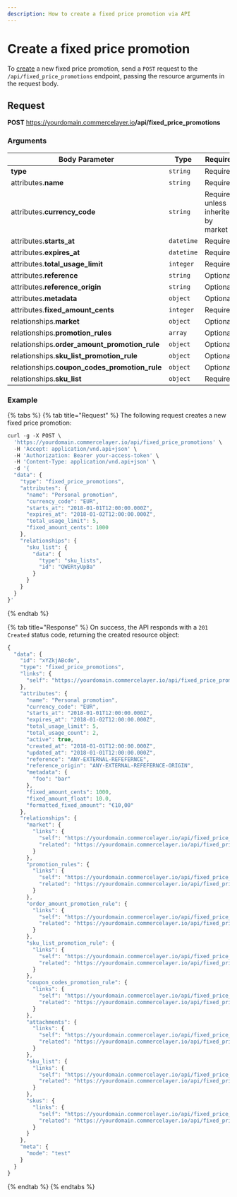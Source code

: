 ```yaml
---
description: How to create a fixed price promotion via API
---
```


# Create a fixed price promotion

To <a href="https://docs.commercelayer.io/developers/creating-resources" target="_blank">create</a> a new fixed price promotion, send a `POST` request to the `/api/fixed_price_promotions` endpoint, passing the resource arguments in the request body.

## Request

**POST** https://yourdomain.commercelayer.io<b>/api/fixed_price_promotions</b>

### Arguments

| Body Parameter | Type     | Required |
| -------------- | -------- | -------- |
| **type**       | `string` | Required |
| attributes.**name** | `string` | Required |
| attributes.**currency_code** | `string` | Required, unless inherited by market |
| attributes.**starts_at** | `datetime` | Required |
| attributes.**expires_at** | `datetime` | Required |
| attributes.**total_usage_limit** | `integer` | Required |
| attributes.**reference** | `string` | Optional |
| attributes.**reference_origin** | `string` | Optional |
| attributes.**metadata** | `object` | Optional |
| attributes.**fixed_amount_cents** | `integer` | Required |
| relationships.**market** | `object` | Optional |
| relationships.**promotion_rules** | `array` | Optional |
| relationships.**order_amount_promotion_rule** | `object` | Optional |
| relationships.**sku_list_promotion_rule** | `object` | Optional |
| relationships.**coupon_codes_promotion_rule** | `object` | Optional |
| relationships.**sku_list** | `object` | Required |

### Example

{% tabs %}
{% tab title="Request" %}
The following request creates a new fixed price promotion:

```javascript
curl -g -X POST \
  'https://yourdomain.commercelayer.io/api/fixed_price_promotions' \
  -H 'Accept: application/vnd.api+json' \
  -H 'Authorization: Bearer your-access-token' \
  -H 'Content-Type: application/vnd.api+json' \
  -d '{
  "data": {
    "type": "fixed_price_promotions",
    "attributes": {
      "name": "Personal promotion",
      "currency_code": "EUR",
      "starts_at": "2018-01-01T12:00:00.000Z",
      "expires_at": "2018-01-02T12:00:00.000Z",
      "total_usage_limit": 5,
      "fixed_amount_cents": 1000
    },
    "relationships": {
      "sku_list": {
        "data": {
          "type": "sku_lists",
          "id": "QWERtyUpBa"
        }
      }
    }
  }
}'
```
{% endtab %}

{% tab title="Response" %}
On success, the API responds with a `201 Created` status code, returning the created resource object:

```javascript
{
  "data": {
    "id": "xYZkjABcde",
    "type": "fixed_price_promotions",
    "links": {
      "self": "https://yourdomain.commercelayer.io/api/fixed_price_promotions/xYZkjABcde"
    },
    "attributes": {
      "name": "Personal promotion",
      "currency_code": "EUR",
      "starts_at": "2018-01-01T12:00:00.000Z",
      "expires_at": "2018-01-02T12:00:00.000Z",
      "total_usage_limit": 5,
      "total_usage_count": 2,
      "active": true,
      "created_at": "2018-01-01T12:00:00.000Z",
      "updated_at": "2018-01-01T12:00:00.000Z",
      "reference": "ANY-EXTERNAL-REFEFERNCE",
      "reference_origin": "ANY-EXTERNAL-REFEFERNCE-ORIGIN",
      "metadata": {
        "foo": "bar"
      },
      "fixed_amount_cents": 1000,
      "fixed_amount_float": 10.0,
      "formatted_fixed_amount": "€10,00"
    },
    "relationships": {
      "market": {
        "links": {
          "self": "https://yourdomain.commercelayer.io/api/fixed_price_promotions/xYZkjABcde/relationships/market",
          "related": "https://yourdomain.commercelayer.io/api/fixed_price_promotions/xYZkjABcde/market"
        }
      },
      "promotion_rules": {
        "links": {
          "self": "https://yourdomain.commercelayer.io/api/fixed_price_promotions/xYZkjABcde/relationships/promotion_rules",
          "related": "https://yourdomain.commercelayer.io/api/fixed_price_promotions/xYZkjABcde/promotion_rules"
        }
      },
      "order_amount_promotion_rule": {
        "links": {
          "self": "https://yourdomain.commercelayer.io/api/fixed_price_promotions/xYZkjABcde/relationships/order_amount_promotion_rule",
          "related": "https://yourdomain.commercelayer.io/api/fixed_price_promotions/xYZkjABcde/order_amount_promotion_rule"
        }
      },
      "sku_list_promotion_rule": {
        "links": {
          "self": "https://yourdomain.commercelayer.io/api/fixed_price_promotions/xYZkjABcde/relationships/sku_list_promotion_rule",
          "related": "https://yourdomain.commercelayer.io/api/fixed_price_promotions/xYZkjABcde/sku_list_promotion_rule"
        }
      },
      "coupon_codes_promotion_rule": {
        "links": {
          "self": "https://yourdomain.commercelayer.io/api/fixed_price_promotions/xYZkjABcde/relationships/coupon_codes_promotion_rule",
          "related": "https://yourdomain.commercelayer.io/api/fixed_price_promotions/xYZkjABcde/coupon_codes_promotion_rule"
        }
      },
      "attachments": {
        "links": {
          "self": "https://yourdomain.commercelayer.io/api/fixed_price_promotions/xYZkjABcde/relationships/attachments",
          "related": "https://yourdomain.commercelayer.io/api/fixed_price_promotions/xYZkjABcde/attachments"
        }
      },
      "sku_list": {
        "links": {
          "self": "https://yourdomain.commercelayer.io/api/fixed_price_promotions/xYZkjABcde/relationships/sku_list",
          "related": "https://yourdomain.commercelayer.io/api/fixed_price_promotions/xYZkjABcde/sku_list"
        }
      },
      "skus": {
        "links": {
          "self": "https://yourdomain.commercelayer.io/api/fixed_price_promotions/xYZkjABcde/relationships/skus",
          "related": "https://yourdomain.commercelayer.io/api/fixed_price_promotions/xYZkjABcde/skus"
        }
      }
    },
    "meta": {
      "mode": "test"
    }
  }
}
```
{% endtab %}
{% endtabs %}

